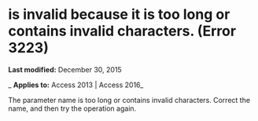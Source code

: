 
# <Parameter name> is invalid because it is too long or contains invalid characters. (Error 3223)

 **Last modified:** December 30, 2015

 _ **Applies to:** Access 2013 | Access 2016_

The parameter name is too long or contains invalid characters. Correct the name, and then try the operation again.

